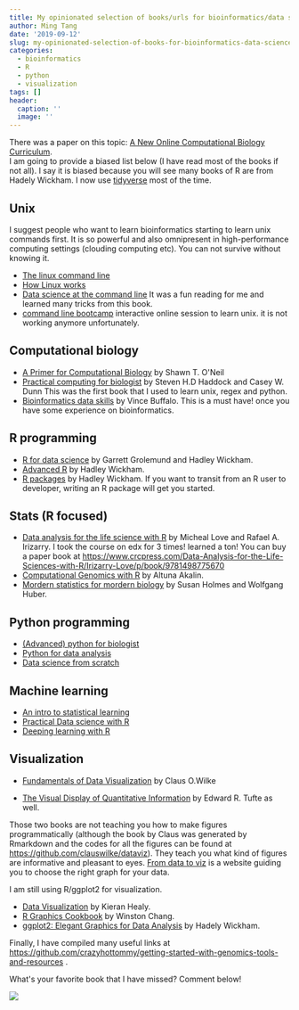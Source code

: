 ```yaml
---
title: My opinionated selection of books/urls for bioinformatics/data science curriculum
author: Ming Tang
date: '2019-09-12'
slug: my-opinionated-selection-of-books-for-bioinformatics-data-science-curriculum
categories:
  - bioinformatics
  - R
  - python
  - visualization
tags: []
header:
  caption: ''
  image: ''
---
```


There was a paper on this topic: [A New Online Computational Biology Curriculum](https://journals.plos.org/ploscompbiol/article?id=10.1371/journal.pcbi.1003662).  
I am going to provide a biased list below (I have read most of the books if not all). I say it is biased because you will see many books of R are from Hadely Wickham. I now use [tidyverse](https://www.tidyverse.org/) most of the time. 

## Unix 

I suggest people who want to learn bioinformatics starting to learn unix commands first. It is so powerful and also omnipresent in high-performance computing settings (clouding computing etc). You can not survive without knowing it.

* [The linux command line](http://linuxcommand.org/tlcl.php)
* [How Linux works](https://nostarch.com/howlinuxworks2)
* [Data science at the command line](https://www.datascienceatthecommandline.com/)
It was a fun reading for me and learned many tricks from this book.
* [command line bootcamp](https://rik.smith-unna.com/command_line_bootcamp) interactive online session to learn unix. it is not working anymore unfortunately.

## Computational biology

* [A Primer for Computational Biology](http://library.open.oregonstate.edu/computationalbiology/) by Shawn T. O'Neil
* [Practical computing for biologist](http://practicalcomputing.org/) by  Steven H.D Haddock and Casey W. Dunn This was the first book that I used to learn unix, regex and python. 
* [Bioinformatics data skills](http://shop.oreilly.com/product/0636920030157.do) by Vince Buffalo. This is a must have! once you have some experience on bioinformatics.

## R programming

* [R for data science](https://r4ds.had.co.nz/) by Garrett Grolemund and Hadley Wickham.
* [Advanced R](http://adv-r.had.co.nz/) by Hadley Wickham.
* [R packages](http://r-pkgs.had.co.nz/) by Hadley Wickham. If you want to transit from an R user to developer, writing an R package will get you started.

## Stats  (R focused)

* [Data analysis for the life science with R](http://rafalab.github.io/pages/harvardx.html) by Micheal Love and Rafael A. Irizarry. I took the course on edx for 3 times! learned a ton! You can buy a paper book at https://www.crcpress.com/Data-Analysis-for-the-Life-Sciences-with-R/Irizarry-Love/p/book/9781498775670
* [Computational Genomics with R](http://compgenomr.github.io/book/) by Altuna Akalin.
* [Mordern statistics for mordern biology](http://web.stanford.edu/class/bios221/book/) by Susan Holmes and Wolfgang Huber.

## Python programming

* [(Advanced) python for biologist](https://pythonforbiologists.com/advanced-python-for-biologists)
* [Python for data analysis](https://wesmckinney.com/pages/book.html)
* [Data science from scratch](https://www.oreilly.com/library/view/data-science-from/9781492041122/)

## Machine learning

* [An intro to statistical learning](http://faculty.marshall.usc.edu/gareth-james/ISL/)
* [Practical Data science with R](https://www.manning.com/books/practical-data-science-with-r)
* [Deeping learning with R](https://www.manning.com/books/deep-learning-with-r)

## Visualization

* [Fundamentals of Data Visualization](https://serialmentor.com/dataviz/) by Claus O.Wilke

* [The Visual Display of Quantitative Information](https://www.amazon.com/Visual-Display-Quantitative-Information/dp/1930824130) by Edward R. Tufte as well.

Those two books are not teaching you how to make figures programmatically (although the book by Claus was generated by Rmarkdown and the codes for all the figures can be found at https://github.com/clauswilke/dataviz). They teach you what kind of figures are informative and pleasant to eyes. [From data to viz](https://www.data-to-viz.com/) is a website guiding you to choose the right graph for your data.

I am still using R/ggplot2 for visualization. 

* [Data Visualization](https://socviz.co/) by Kieran Healy.
* [R Graphics Cookbook](http://www.cookbook-r.com/Graphs/) by Winston Chang.
* [ggplot2: Elegant Graphics for Data Analysis](https://www.amazon.com/ggplot2-Elegant-Graphics-Data-Analysis/dp/0387981403) by Hadely Wickham.

Finally, I have compiled many useful links at https://github.com/crazyhottommy/getting-started-with-genomics-tools-and-resources .

What's your favorite book that I have missed? Comment below!

![](/img/books.jpeg)

